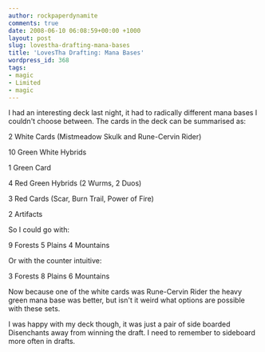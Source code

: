 ```yaml
---
author: rockpaperdynamite
comments: true
date: 2008-06-10 06:08:59+00:00 +1000
layout: post
slug: lovestha-drafting-mana-bases
title: 'LovesTha Drafting: Mana Bases'
wordpress_id: 368
tags:
- magic
- Limited
- magic
---
```


I had an interesting deck last night, it had to radically different mana bases I couldn't choose between. The cards in the deck can be summarised as:

2 White Cards (Mistmeadow Skulk and Rune-Cervin Rider)

10 Green White Hybrids

1 Green Card

4 Red Green Hybrids (2 Wurms, 2 Duos)

3 Red Cards (Scar, Burn Trail, Power of Fire)

2 Artifacts

So I could go with:

9 Forests
5 Plains
4 Mountains

Or with the counter intuitive:

3 Forests
8 Plains
6 Mountains

Now because one of the white cards was Rune-Cervin Rider the heavy green mana base was better, but isn't it weird what options are possible with these sets.

I was happy with my deck though, it was just a pair of side boarded Disenchants away from winning the draft. I need to remember to sideboard more often in drafts.
